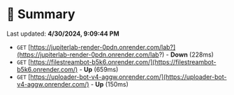# 📖 Summary
Last updated: **4/30/2024, 9:09:44 PM**

- `GET` [https://jupiterlab-render-0pdn.onrender.com/lab?](https://jupiterlab-render-0pdn.onrender.com/lab?) - **Down** (228ms)
- `GET` [https://filestreambot-b5k6.onrender.com/](https://filestreambot-b5k6.onrender.com/) - **Up** (659ms)
- `GET` [https://uploader-bot-v4-aggw.onrender.com/](https://uploader-bot-v4-aggw.onrender.com/) - **Up** (150ms)
